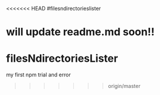 <<<<<<< HEAD
#filesndirectorieslister

will update readme.md soon!!
=======
# filesNdirectoriesLister
my first npm trial and error
>>>>>>> origin/master
